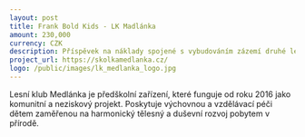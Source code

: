 ```yaml
---
layout: post
title: Frank Bold Kids - LK Madlánka
amount: 230,000
currency: CZK
description: Příspěvek na náklady spojené s vybudováním zázemí druhé lesní třídy LK Medlánka
project_url: https://skolkamedlanka.cz/
logo: /public/images/lk_medlanka_logo.jpg
---
```

Lesní klub Medlánka je předškolní zařízení, které funguje od roku 2016 jako komunitní a neziskový projekt. Poskytuje výchovnou a vzdělávací péči dětem zaměřenou na harmonický tělesný a duševní rozvoj pobytem v přírodě.
